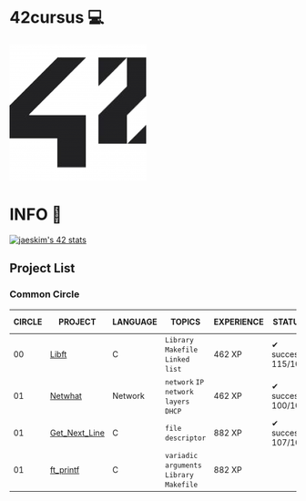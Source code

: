 # 42cursus 💻

![42logo](image/readme/42.png)

# INFO 👷
[![jaeskim's 42 stats](https://badge42.herokuapp.com/api/stats/jaeskim)](https://github.com/JaeSeoKim/badge42)


## Project List

### Common Circle

| CIRCLE | PROJECT                             | LANGUAGE | TOPICS                                    | EXPERIENCE | STATUS            | Date of Completion |
| ------ | ----------------------------------- | -------- | ----------------------------------------- | ---------- | ----------------- | ------------------ |
| 00     | [Libft](./00_Libft)                 | C        | `Library` `Makefile` `Linked list`        | 462 XP     | ✔ success 115/100 | 2020-10-04         |
| 01     | [Netwhat](./01_netwhat)             | Network  | `network` `IP` `network layers` `DHCP`    | 462 XP     | ✔ success 100/100 | 2020-10-12         |
| 01     | [Get_Next_Line](./01_get_next_line) | C        | `file descriptor`                         | 882 XP     | ✔ success 107/100 | 2020-10-09         |
| 01     | [ft_printf](./01_ft_printf)         | C        | `variadic arguments` `Library` `Makefile` | 882 XP     |                   |                    |

